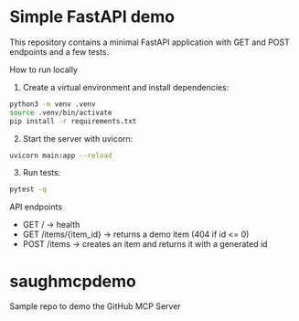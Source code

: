 # Simple FastAPI demo

This repository contains a minimal FastAPI application with GET and POST endpoints and a few tests.

How to run locally

1. Create a virtual environment and install dependencies:

```bash
python3 -m venv .venv
source .venv/bin/activate
pip install -r requirements.txt
```

2. Start the server with uvicorn:

```bash
uvicorn main:app --reload
```

3. Run tests:

```bash
pytest -q
```

API endpoints

- GET / -> health
- GET /items/{item_id} -> returns a demo item (404 if id <= 0)
- POST /items -> creates an item and returns it with a generated id
# saughmcpdemo
Sample repo to demo the GitHub MCP Server
